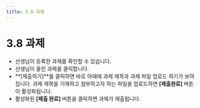 ```yaml
---
title: 3.8 과제
---
```

# 3.8 과제

* 선생님이 등록한 과제를 확인할 수 있습니다.
* 선생님이 올린 과제를 클릭합니다. 
* **\[제출하기]**를 클릭하면 바로 아래에 과제 제목과 과제 파일 업로드 하기가 보여집니다. 과제 제목을 기재하고 첨부하고자 하는 파일을 업로드하면 **\[제출완료]** 버튼이 활성화됩니다.
* 활성화된 **\[제출 완료]** 버튼을 클릭하면 과제가 제출됩니다.
